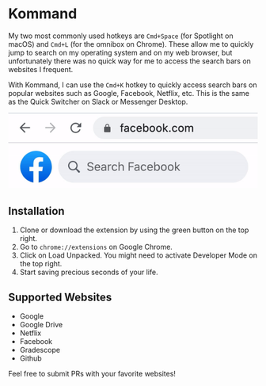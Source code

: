 # Kommand

My two most commonly used hotkeys are `Cmd+Space` (for Spotlight on macOS) and `Cmd+L` (for the omnibox on Chrome). These allow me to quickly jump to search on my operating system and on my web browser, but unfortunately there was no quick way for me to access the search bars on websites I frequent.

With Kommand, I can use the `Cmd+K` hotkey to quickly access search bars on popular websites such as Google, Facebook, Netflix, etc. This is the same as the Quick Switcher on Slack or Messenger Desktop.

![](demo.gif)

## Installation

1. Clone or download the extension by using the green button on the top right.
2. Go to `chrome://extensions` on Google Chrome.
3. Click on Load Unpacked. You might need to activate Developer Mode on the top right.
4. Start saving precious seconds of your life.

## Supported Websites

* Google
* Google Drive
* Netflix
* Facebook
* Gradescope
* Github

Feel free to submit PRs with your favorite websites!

